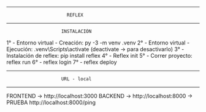 ******************************************************************
                          REFLEX
******************************************************************
                        INSTALACIÓN
1° - Entorno virtual - Creación: py -3 -m venv .venv
2° - Entorno virtual - Ejecución: .venv\Scripts\activate (deactivate -> para desactivarlo)
3° - Instalación de reflex: pip install reflex
4° - Reflex init
5° - Correr proyecto: reflex run
6° - reflex login
7° - reflex deploy
******************************************************************
                        URL - local
******************************************************************
FRONTEND -> http://localhost:3000
BACKEND  -> http://localhost:8000 -> PRUEBA http://localhost:8000/ping